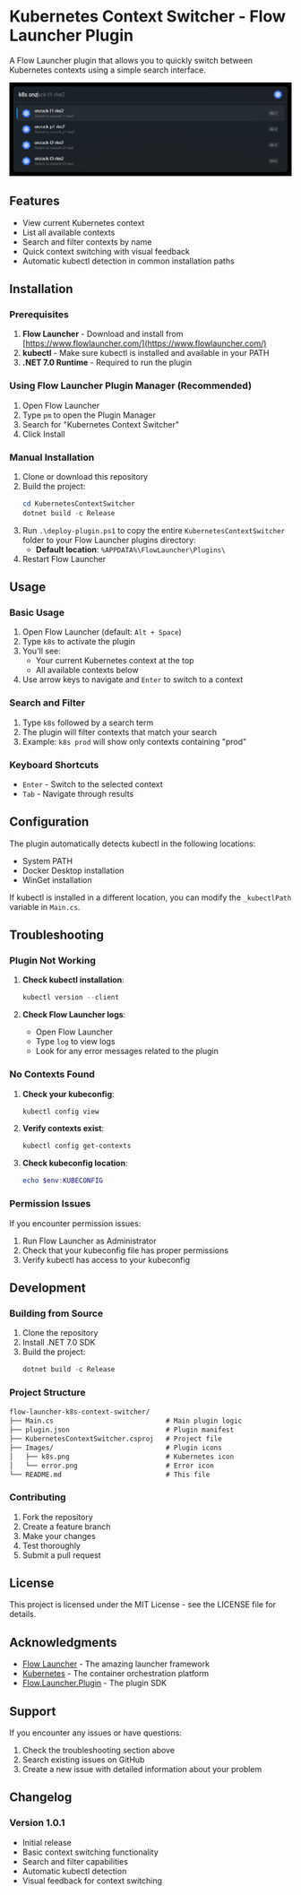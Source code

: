 # Kubernetes Context Switcher - Flow Launcher Plugin

A Flow Launcher plugin that allows you to quickly switch between Kubernetes contexts using a simple search interface.

![Screenshot](screenshot.png)

## Features

- View current Kubernetes context
- List all available contexts
- Search and filter contexts by name
- Quick context switching with visual feedback
- Automatic kubectl detection in common installation paths

## Installation

### Prerequisites

1. **Flow Launcher** - Download and install from [https://www.flowlauncher.com/](https://www.flowlauncher.com/)
2. **kubectl** - Make sure kubectl is installed and available in your PATH
3. **.NET 7.0 Runtime** - Required to run the plugin

### Using Flow Launcher Plugin Manager (Recommended)

1. Open Flow Launcher
2. Type `pm` to open the Plugin Manager
3. Search for "Kubernetes Context Switcher"
4. Click Install

### Manual Installation

1. Clone or download this repository
2. Build the project:
   ```powershell
   cd KubernetesContextSwitcher
   dotnet build -c Release
   ```
3. Run `.\deploy-plugin.ps1` to copy the entire `KubernetesContextSwitcher` folder to your Flow Launcher plugins directory:
   - **Default location**: `%APPDATA%\FlowLauncher\Plugins\`
4. Restart Flow Launcher

## Usage

### Basic Usage

1. Open Flow Launcher (default: `Alt + Space`)
2. Type `k8s` to activate the plugin
3. You'll see:
   - Your current Kubernetes context at the top
   - All available contexts below
4. Use arrow keys to navigate and `Enter` to switch to a context

### Search and Filter

1. Type `k8s` followed by a search term
2. The plugin will filter contexts that match your search
3. Example: `k8s prod` will show only contexts containing "prod"

### Keyboard Shortcuts

- `Enter` - Switch to the selected context
- `Tab` - Navigate through results

## Configuration

The plugin automatically detects kubectl in the following locations:
- System PATH
- Docker Desktop installation
- WinGet installation

If kubectl is installed in a different location, you can modify the `_kubectlPath` variable in `Main.cs`.

## Troubleshooting

### Plugin Not Working

1. **Check kubectl installation**:
   ```powershell
   kubectl version --client
   ```

2. **Check Flow Launcher logs**:
   - Open Flow Launcher
   - Type `log` to view logs
   - Look for any error messages related to the plugin

### No Contexts Found

1. **Check your kubeconfig**:
   ```powershell
   kubectl config view
   ```

2. **Verify contexts exist**:
   ```powershell
   kubectl config get-contexts
   ```

3. **Check kubeconfig location**:
   ```powershell
   echo $env:KUBECONFIG
   ```

### Permission Issues

If you encounter permission issues:
1. Run Flow Launcher as Administrator
2. Check that your kubeconfig file has proper permissions
3. Verify kubectl has access to your kubeconfig

## Development

### Building from Source

1. Clone the repository
2. Install .NET 7.0 SDK
3. Build the project:
   ```powershell
   dotnet build -c Release
   ```

### Project Structure

```
flow-launcher-k8s-context-switcher/
├── Main.cs                            # Main plugin logic
├── plugin.json                        # Plugin manifest
├── KubernetesContextSwitcher.csproj   # Project file
├── Images/                            # Plugin icons
│   ├── k8s.png                        # Kubernetes icon
│   └── error.png                      # Error icon
└── README.md                          # This file
```

### Contributing

1. Fork the repository
2. Create a feature branch
3. Make your changes
4. Test thoroughly
5. Submit a pull request

## License

This project is licensed under the MIT License - see the LICENSE file for details.

## Acknowledgments

- [Flow Launcher](https://www.flowlauncher.com/) - The amazing launcher framework
- [Kubernetes](https://kubernetes.io/) - The container orchestration platform
- [Flow.Launcher.Plugin](https://github.com/Flow-Launcher/Flow.Launcher.PluginsManifest) - The plugin SDK

## Support

If you encounter any issues or have questions:
1. Check the troubleshooting section above
2. Search existing issues on GitHub
3. Create a new issue with detailed information about your problem

## Changelog

### Version 1.0.1
- Initial release
- Basic context switching functionality
- Search and filter capabilities
- Automatic kubectl detection
- Visual feedback for context switching 